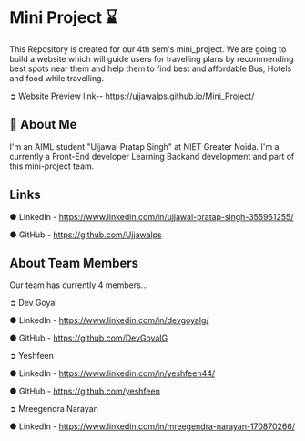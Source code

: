 
# Mini Project ⌛

This Repository is created for our 4th sem's mini_project. We are going to build a website which will guide users for travelling plans by recommending best spots near them and help them to find best and affordable Bus, Hotels and food while travelling.


➲ Website Preview link-- https://ujjawalps.github.io/Mini_Project/



## 🚀 About Me
I'm an AIML student "Ujjawal Pratap Singh" at NIET Greater Noida. 
I'm a currently a Front-End developer Learning Backand development and part of this mini-project team.


## Links
● LinkedIn - https://www.linkedin.com/in/ujjawal-pratap-singh-355961255/

● GitHub - https://github.com/Ujjawalps


## About Team Members
Our team has currently 4 members...


➲ Dev Goyal

● LinkedIn - https://www.linkedin.com/in/devgoyalg/

● GitHub - https://github.com/DevGoyalG


➲ Yeshfeen

● LinkedIn - https://www.linkedin.com/in/yeshfeen44/

● GitHub - https://github.com/yeshfeen
 

➲ Mreegendra Narayan

● LinkedIn - https://www.linkedin.com/in/mreegendra-narayan-170870266/
